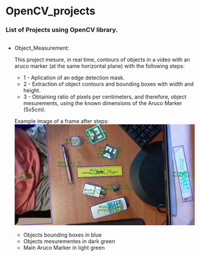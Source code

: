 # OpenCV_projects

### List of Projects using OpenCV library.
##
- Object_Measurement:

  This project mesure, in real time, contours of objects in a video with an aruco marker (at the same horizontal plane) with the following steps:
  - 1 - Aplication of an edge detection mask.
  - 2 - Extraction of object contours and bounding boxes with width and height.
  - 3 - Obtaining ratio of pixels per centimeters, and therefore, object mesurements, using the known dimensions of the Aruco Marker (5x5cm).
  
  Example image of a frame after steps:
  ![image](https://github.com/Yuri-Vlasqz/OpenCV_projects/blob/1b53f8b86c5175ea884dbb27b46204c184b898f8/Object_Measurement/test%20image%20GaussianBlur%20Canny.jpg)
  - Objects bounding boxes in blue
  - Objects mesurementes in dark green 
  - Main Aruco Marker in light green

